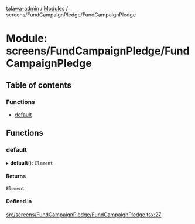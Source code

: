 [talawa-admin](../README.md) / [Modules](../modules.md) / screens/FundCampaignPledge/FundCampaignPledge

# Module: screens/FundCampaignPledge/FundCampaignPledge

## Table of contents

### Functions

- [default](screens_FundCampaignPledge_FundCampaignPledge.md#default)

## Functions

### default

▸ **default**(): `Element`

#### Returns

`Element`

#### Defined in

[src/screens/FundCampaignPledge/FundCampaignPledge.tsx:27](https://github.com/vasujain275/talawa-admin/blob/b5dc326/src/screens/FundCampaignPledge/FundCampaignPledge.tsx#L27)
